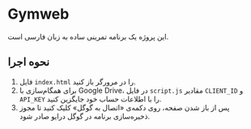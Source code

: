 # Gymweb

این پروژه یک برنامه تمرینی ساده به زبان فارسی است.

## نحوه اجرا

1. فایل `index.html` را در مرورگر باز کنید.
2. برای همگام‌سازی با Google Drive، در فایل `script.js` مقادیر `CLIENT_ID` و `API_KEY` را با اطلاعات حساب خود جایگزین کنید.
3. پس از باز شدن صفحه، روی دکمه‌ی «اتصال به گوگل» کلیک کنید تا مجوز ذخیره‌سازی برنامه در گوگل درایو صادر شود.
